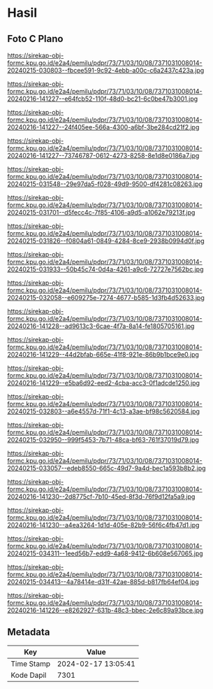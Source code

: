 # Hasil

## Foto C Plano

https://sirekap-obj-formc.kpu.go.id/e2a4/pemilu/pdpr/73/71/03/10/08/7371031008014-20240215-030803--fbcee591-9c92-4ebb-a00c-c6a2437c423a.jpg

https://sirekap-obj-formc.kpu.go.id/e2a4/pemilu/pdpr/73/71/03/10/08/7371031008014-20240216-141227--e64fcb52-110f-48d0-bc21-6c0be47b3001.jpg

https://sirekap-obj-formc.kpu.go.id/e2a4/pemilu/pdpr/73/71/03/10/08/7371031008014-20240216-141227--24f405ee-566a-4300-a6bf-3be284cd21f2.jpg

https://sirekap-obj-formc.kpu.go.id/e2a4/pemilu/pdpr/73/71/03/10/08/7371031008014-20240216-141227--73746787-0612-4273-8258-8e1d8e0186a7.jpg

https://sirekap-obj-formc.kpu.go.id/e2a4/pemilu/pdpr/73/71/03/10/08/7371031008014-20240215-031548--29e97da5-f028-49d9-9500-df4281c08263.jpg

https://sirekap-obj-formc.kpu.go.id/e2a4/pemilu/pdpr/73/71/03/10/08/7371031008014-20240215-031701--d5fecc4c-7f85-4106-a9d5-a1062e79213f.jpg

https://sirekap-obj-formc.kpu.go.id/e2a4/pemilu/pdpr/73/71/03/10/08/7371031008014-20240215-031826--f0804a61-0849-4284-8ce9-2938b0994d0f.jpg

https://sirekap-obj-formc.kpu.go.id/e2a4/pemilu/pdpr/73/71/03/10/08/7371031008014-20240215-031933--50b45c74-0d4a-4261-a9c6-72727e7562bc.jpg

https://sirekap-obj-formc.kpu.go.id/e2a4/pemilu/pdpr/73/71/03/10/08/7371031008014-20240215-032058--e609275e-7274-4677-b585-1d3fb4d52633.jpg

https://sirekap-obj-formc.kpu.go.id/e2a4/pemilu/pdpr/73/71/03/10/08/7371031008014-20240216-141228--ad9613c3-6cae-4f7a-8a14-fe1805705161.jpg

https://sirekap-obj-formc.kpu.go.id/e2a4/pemilu/pdpr/73/71/03/10/08/7371031008014-20240216-141229--44d2bfab-665e-41f8-921e-86b9b1bce9e0.jpg

https://sirekap-obj-formc.kpu.go.id/e2a4/pemilu/pdpr/73/71/03/10/08/7371031008014-20240216-141229--e5ba6d92-eed2-4cba-acc3-0f1adcde1250.jpg

https://sirekap-obj-formc.kpu.go.id/e2a4/pemilu/pdpr/73/71/03/10/08/7371031008014-20240215-032803--a6e4557d-71f1-4c13-a3ae-bf98c5620584.jpg

https://sirekap-obj-formc.kpu.go.id/e2a4/pemilu/pdpr/73/71/03/10/08/7371031008014-20240215-032950--999f5453-7b71-48ca-bf63-761f37019d79.jpg

https://sirekap-obj-formc.kpu.go.id/e2a4/pemilu/pdpr/73/71/03/10/08/7371031008014-20240215-033057--edeb8550-665c-49d7-9a4d-bec1a593b8b2.jpg

https://sirekap-obj-formc.kpu.go.id/e2a4/pemilu/pdpr/73/71/03/10/08/7371031008014-20240216-141230--2d8775cf-7b10-45ed-8f3d-76f9d12fa5a9.jpg

https://sirekap-obj-formc.kpu.go.id/e2a4/pemilu/pdpr/73/71/03/10/08/7371031008014-20240216-141230--a4ea3264-1d1d-405e-82b9-56f6c4fb47d1.jpg

https://sirekap-obj-formc.kpu.go.id/e2a4/pemilu/pdpr/73/71/03/10/08/7371031008014-20240215-034311--1eed56b7-edd9-4a68-9412-6b608e567065.jpg

https://sirekap-obj-formc.kpu.go.id/e2a4/pemilu/pdpr/73/71/03/10/08/7371031008014-20240215-034413--4a78414e-d31f-42ae-885d-b817fb64ef04.jpg

https://sirekap-obj-formc.kpu.go.id/e2a4/pemilu/pdpr/73/71/03/10/08/7371031008014-20240216-141226--e8262927-631b-48c3-bbec-2e6c89a93bce.jpg


## Metadata

| Key        | Value               |
| ---------- | ------------------- |
| Time Stamp | 2024-02-17 13:05:41 |
| Kode Dapil | 7301                |



